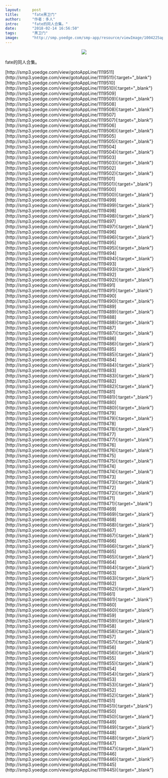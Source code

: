 ```yaml
---
layout:     post
title:      "fate黑卫门"
author:     "作者：多人"
intro:      "fate的同人合集。"
date:       "2018-02-14 16:56:50"
tags:       "黑卫门"
image:      "http://smp.yoedge.com/smp-app/resource/viewImage/1004225appline.png"
---
```

<div style="text-align: center">
<p><img src="http://smp.yoedge.com/smp-app/resource/viewImage/1004225appline.png"/></p>
</div>
<p class="post-meta">
<span>fate的同人合集。</span>
</p>
[http://smp3.yoedge.com/view/gotoAppLine/1119511](http://smp3.yoedge.com/view/gotoAppLine/1119511){:target="_blank"}
[http://smp3.yoedge.com/view/gotoAppLine/1119510](http://smp3.yoedge.com/view/gotoAppLine/1119510){:target="_blank"}
[http://smp3.yoedge.com/view/gotoAppLine/1119509](http://smp3.yoedge.com/view/gotoAppLine/1119509){:target="_blank"}
[http://smp3.yoedge.com/view/gotoAppLine/1119508](http://smp3.yoedge.com/view/gotoAppLine/1119508){:target="_blank"}
[http://smp3.yoedge.com/view/gotoAppLine/1119507](http://smp3.yoedge.com/view/gotoAppLine/1119507){:target="_blank"}
[http://smp3.yoedge.com/view/gotoAppLine/1119506](http://smp3.yoedge.com/view/gotoAppLine/1119506){:target="_blank"}
[http://smp3.yoedge.com/view/gotoAppLine/1119505](http://smp3.yoedge.com/view/gotoAppLine/1119505){:target="_blank"}
[http://smp3.yoedge.com/view/gotoAppLine/1119504](http://smp3.yoedge.com/view/gotoAppLine/1119504){:target="_blank"}
[http://smp3.yoedge.com/view/gotoAppLine/1119503](http://smp3.yoedge.com/view/gotoAppLine/1119503){:target="_blank"}
[http://smp3.yoedge.com/view/gotoAppLine/1119502](http://smp3.yoedge.com/view/gotoAppLine/1119502){:target="_blank"}
[http://smp3.yoedge.com/view/gotoAppLine/1119501](http://smp3.yoedge.com/view/gotoAppLine/1119501){:target="_blank"}
[http://smp3.yoedge.com/view/gotoAppLine/1119500](http://smp3.yoedge.com/view/gotoAppLine/1119500){:target="_blank"}
[http://smp3.yoedge.com/view/gotoAppLine/1119499](http://smp3.yoedge.com/view/gotoAppLine/1119499){:target="_blank"}
[http://smp3.yoedge.com/view/gotoAppLine/1119498](http://smp3.yoedge.com/view/gotoAppLine/1119498){:target="_blank"}
[http://smp3.yoedge.com/view/gotoAppLine/1119497](http://smp3.yoedge.com/view/gotoAppLine/1119497){:target="_blank"}
[http://smp3.yoedge.com/view/gotoAppLine/1119496](http://smp3.yoedge.com/view/gotoAppLine/1119496){:target="_blank"}
[http://smp3.yoedge.com/view/gotoAppLine/1119495](http://smp3.yoedge.com/view/gotoAppLine/1119495){:target="_blank"}
[http://smp3.yoedge.com/view/gotoAppLine/1119494](http://smp3.yoedge.com/view/gotoAppLine/1119494){:target="_blank"}
[http://smp3.yoedge.com/view/gotoAppLine/1119493](http://smp3.yoedge.com/view/gotoAppLine/1119493){:target="_blank"}
[http://smp3.yoedge.com/view/gotoAppLine/1119492](http://smp3.yoedge.com/view/gotoAppLine/1119492){:target="_blank"}
[http://smp3.yoedge.com/view/gotoAppLine/1119491](http://smp3.yoedge.com/view/gotoAppLine/1119491){:target="_blank"}
[http://smp3.yoedge.com/view/gotoAppLine/1119490](http://smp3.yoedge.com/view/gotoAppLine/1119490){:target="_blank"}
[http://smp3.yoedge.com/view/gotoAppLine/1119489](http://smp3.yoedge.com/view/gotoAppLine/1119489){:target="_blank"}
[http://smp3.yoedge.com/view/gotoAppLine/1119488](http://smp3.yoedge.com/view/gotoAppLine/1119488){:target="_blank"}
[http://smp3.yoedge.com/view/gotoAppLine/1119487](http://smp3.yoedge.com/view/gotoAppLine/1119487){:target="_blank"}
[http://smp3.yoedge.com/view/gotoAppLine/1119486](http://smp3.yoedge.com/view/gotoAppLine/1119486){:target="_blank"}
[http://smp3.yoedge.com/view/gotoAppLine/1119485](http://smp3.yoedge.com/view/gotoAppLine/1119485){:target="_blank"}
[http://smp3.yoedge.com/view/gotoAppLine/1119484](http://smp3.yoedge.com/view/gotoAppLine/1119484){:target="_blank"}
[http://smp3.yoedge.com/view/gotoAppLine/1119483](http://smp3.yoedge.com/view/gotoAppLine/1119483){:target="_blank"}
[http://smp3.yoedge.com/view/gotoAppLine/1119482](http://smp3.yoedge.com/view/gotoAppLine/1119482){:target="_blank"}
[http://smp3.yoedge.com/view/gotoAppLine/1119481](http://smp3.yoedge.com/view/gotoAppLine/1119481){:target="_blank"}
[http://smp3.yoedge.com/view/gotoAppLine/1119480](http://smp3.yoedge.com/view/gotoAppLine/1119480){:target="_blank"}
[http://smp3.yoedge.com/view/gotoAppLine/1119479](http://smp3.yoedge.com/view/gotoAppLine/1119479){:target="_blank"}
[http://smp3.yoedge.com/view/gotoAppLine/1119478](http://smp3.yoedge.com/view/gotoAppLine/1119478){:target="_blank"}
[http://smp3.yoedge.com/view/gotoAppLine/1119477](http://smp3.yoedge.com/view/gotoAppLine/1119477){:target="_blank"}
[http://smp3.yoedge.com/view/gotoAppLine/1119476](http://smp3.yoedge.com/view/gotoAppLine/1119476){:target="_blank"}
[http://smp3.yoedge.com/view/gotoAppLine/1119475](http://smp3.yoedge.com/view/gotoAppLine/1119475){:target="_blank"}
[http://smp3.yoedge.com/view/gotoAppLine/1119474](http://smp3.yoedge.com/view/gotoAppLine/1119474){:target="_blank"}
[http://smp3.yoedge.com/view/gotoAppLine/1119473](http://smp3.yoedge.com/view/gotoAppLine/1119473){:target="_blank"}
[http://smp3.yoedge.com/view/gotoAppLine/1119472](http://smp3.yoedge.com/view/gotoAppLine/1119472){:target="_blank"}
[http://smp3.yoedge.com/view/gotoAppLine/1119471](http://smp3.yoedge.com/view/gotoAppLine/1119471){:target="_blank"}
[http://smp3.yoedge.com/view/gotoAppLine/1119469](http://smp3.yoedge.com/view/gotoAppLine/1119469){:target="_blank"}
[http://smp3.yoedge.com/view/gotoAppLine/1119468](http://smp3.yoedge.com/view/gotoAppLine/1119468){:target="_blank"}
[http://smp3.yoedge.com/view/gotoAppLine/1119467](http://smp3.yoedge.com/view/gotoAppLine/1119467){:target="_blank"}
[http://smp3.yoedge.com/view/gotoAppLine/1119466](http://smp3.yoedge.com/view/gotoAppLine/1119466){:target="_blank"}
[http://smp3.yoedge.com/view/gotoAppLine/1119465](http://smp3.yoedge.com/view/gotoAppLine/1119465){:target="_blank"}
[http://smp3.yoedge.com/view/gotoAppLine/1119464](http://smp3.yoedge.com/view/gotoAppLine/1119464){:target="_blank"}
[http://smp3.yoedge.com/view/gotoAppLine/1119463](http://smp3.yoedge.com/view/gotoAppLine/1119463){:target="_blank"}
[http://smp3.yoedge.com/view/gotoAppLine/1119462](http://smp3.yoedge.com/view/gotoAppLine/1119462){:target="_blank"}
[http://smp3.yoedge.com/view/gotoAppLine/1119461](http://smp3.yoedge.com/view/gotoAppLine/1119461){:target="_blank"}
[http://smp3.yoedge.com/view/gotoAppLine/1119460](http://smp3.yoedge.com/view/gotoAppLine/1119460){:target="_blank"}
[http://smp3.yoedge.com/view/gotoAppLine/1119459](http://smp3.yoedge.com/view/gotoAppLine/1119459){:target="_blank"}
[http://smp3.yoedge.com/view/gotoAppLine/1119458](http://smp3.yoedge.com/view/gotoAppLine/1119458){:target="_blank"}
[http://smp3.yoedge.com/view/gotoAppLine/1119457](http://smp3.yoedge.com/view/gotoAppLine/1119457){:target="_blank"}
[http://smp3.yoedge.com/view/gotoAppLine/1119456](http://smp3.yoedge.com/view/gotoAppLine/1119456){:target="_blank"}
[http://smp3.yoedge.com/view/gotoAppLine/1119455](http://smp3.yoedge.com/view/gotoAppLine/1119455){:target="_blank"}
[http://smp3.yoedge.com/view/gotoAppLine/1119454](http://smp3.yoedge.com/view/gotoAppLine/1119454){:target="_blank"}
[http://smp3.yoedge.com/view/gotoAppLine/1119453](http://smp3.yoedge.com/view/gotoAppLine/1119453){:target="_blank"}
[http://smp3.yoedge.com/view/gotoAppLine/1119452](http://smp3.yoedge.com/view/gotoAppLine/1119452){:target="_blank"}
[http://smp3.yoedge.com/view/gotoAppLine/1119451](http://smp3.yoedge.com/view/gotoAppLine/1119451){:target="_blank"}
[http://smp3.yoedge.com/view/gotoAppLine/1119450](http://smp3.yoedge.com/view/gotoAppLine/1119450){:target="_blank"}
[http://smp3.yoedge.com/view/gotoAppLine/1119449](http://smp3.yoedge.com/view/gotoAppLine/1119449){:target="_blank"}
[http://smp3.yoedge.com/view/gotoAppLine/1119448](http://smp3.yoedge.com/view/gotoAppLine/1119448){:target="_blank"}
[http://smp3.yoedge.com/view/gotoAppLine/1119447](http://smp3.yoedge.com/view/gotoAppLine/1119447){:target="_blank"}
[http://smp3.yoedge.com/view/gotoAppLine/1119446](http://smp3.yoedge.com/view/gotoAppLine/1119446){:target="_blank"}
[http://smp3.yoedge.com/view/gotoAppLine/1119445](http://smp3.yoedge.com/view/gotoAppLine/1119445){:target="_blank"}


